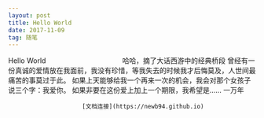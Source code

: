 ```yaml
---
layout: post
title: Hello World
date: 2017-11-09
tag: 随笔
---
```

Hello World
　                   
                 哈哈，摘了大话西游中的经典桥段
曾经有一份真诚的爱情放在我面前，我没有珍惜，等我失去的时候我才后悔莫及，人世间最痛苦的事莫过于此。 
如果上天能够给我一个再来一次的机会，我会对那个女孩子说三个字：我爱你。 
如果非要在这份爱上加上一个期限，我希望是…… 
一万年







                         [文档连接](https://newb94.github.io)

